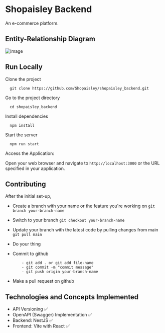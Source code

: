 
# Shopaisley Backend

An e-commerce platform.

## Entity-Relationship Diagram
![image](https://github.com/Shopiley/shopaisley_backend/assets/82163647/97b2161e-1f36-41da-abd1-dcb160a4ab56)


## Run Locally

Clone the project

```
  git clone https://github.com/Shopaisley/shopaisley_backend.git
```

Go to the project directory

```
  cd shopaisley_backend
```

Install dependencies

```
  npm install
```

Start the server

```
  npm run start
```

Access the Application:

   Open your web browser and navigate to `http://localhost:3000` or the URL specified in your application.


## Contributing

After the initial set-up,

- Create a branch with your name or the feature you're working on ```git branch your-branch-name```

- Switch to your branch ```git checkout your-branch-name```

- Update your branch with the latest code by pulling changes from main  ```git pull main```

- Do your thing

- Commit to github
    ```
        - git add . or git add file-name
        - git commit -m "commit message"
        - git push origin your-branch-name
    ```

- Make a pull request on github

## Technologies and Concepts Implemented
- API Versioning ✅  
- OpenAPI (Swagger) Implementation ✅
- Backend: NestJS ✅
- Frontend: Vite with React ✅
